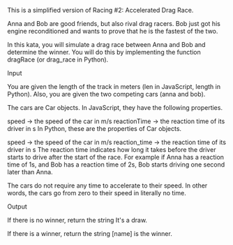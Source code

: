 This is a simplified version of Racing #2: Accelerated Drag Race.

Anna and Bob are good friends, but also rival drag racers. Bob just got his engine reconditioned and wants to prove that he is the fastest of the two.

In this kata, you will simulate a drag race between Anna and Bob and determine the winner. You will do this by implementing the function dragRace (or drag_race in Python).

Input

You are given the length of the track in meters (len in JavaScript, length in Python). Also, you are given the two competing cars (anna and bob).

The cars are Car objects. In JavaScript, they have the following properties.

speed        -> the speed of the car in m/s
reactionTime -> the reaction time of its driver in s
In Python, these are the properties of Car objects.

speed         -> the speed of the car in m/s
reaction_time -> the reaction time of its driver in s
The reaction time indicates how long it takes before the driver starts to drive after the start of the race. For example if Anna has a reaction time of 1s, and Bob has a reaction time of 2s, Bob starts driving one second later than Anna.

The cars do not require any time to accelerate to their speed. In other words, the cars go from zero to their speed in literally no time.

Output

If there is no winner, return the string It's a draw.

If there is a winner, return the string [name] is the winner.
